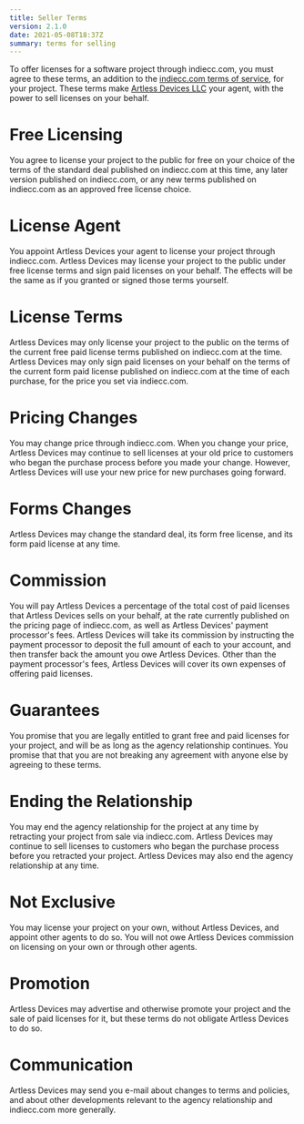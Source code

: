 ```yaml
---
title: Seller Terms
version: 2.1.0
date: 2021-05-08T18:37Z
summary: terms for selling
---
```


To offer licenses for a software project through indiecc.com, you must agree to these terms, an addition to the [indiecc.com terms of service](/service), for your project.  These terms make [Artless Devices LLC](https://artlessdevices.com) your agent, with the power to sell licenses on your behalf.

# Free Licensing

You agree to license your project to the public for free on your choice of the terms of the standard deal published on indiecc.com at this time, any later version published on indiecc.com, or any new terms published on indiecc.com as an approved free license choice.

# License Agent

You appoint Artless Devices your agent to license your project through indiecc.com.  Artless Devices may license your project to the public under free license terms and sign paid licenses on your behalf.  The effects will be the same as if you granted or signed those terms yourself.

# License Terms

Artless Devices may only license your project to the public on the terms of the current free paid license terms published on indiecc.com at the time.  Artless Devices may only sign paid licenses on your behalf on the terms of the current form paid license published on indiecc.com at the time of each purchase, for the price you set via indiecc.com.

# Pricing Changes

You may change price through indiecc.com.  When you change your price, Artless Devices may continue to sell licenses at your old price to customers who began the purchase process before you made your change. However,  Artless Devices will use your new price for new purchases going forward.

# Forms Changes 

Artless Devices may change the standard deal, its form free license, and its form paid license at any time.

# Commission

You will pay Artless Devices a percentage of the total cost of paid licenses that Artless Devices sells on your behalf, at the rate currently published on the pricing page of indiecc.com, as well as Artless Devices' payment processor's fees.  Artless Devices will take its commission by instructing the payment processor to deposit the full amount of each to your account, and then transfer back the amount you owe Artless Devices.  Other than the payment processor's fees, Artless Devices will cover its own expenses of offering paid licenses.

# Guarantees

You promise that you are legally entitled to grant free and paid licenses for your project, and will be as long as the agency relationship continues.  You promise that that you are not breaking any agreement with anyone else by agreeing to these terms.

# Ending the Relationship

You may end the agency relationship for the project at any time by retracting your project from sale via indiecc.com.  Artless Devices may continue to sell licenses to customers who began the purchase process before you retracted your project.  Artless Devices may also end the agency relationship at any time.

# Not Exclusive

You may license your project on your own, without Artless Devices, and appoint other agents to do so.  You will not owe Artless Devices commission on licensing on your own or through other agents.

# Promotion

Artless Devices may advertise and otherwise promote your project and the sale of paid licenses for it, but these terms do not obligate Artless Devices to do so.

# Communication

Artless Devices may send you e-mail about changes to terms and policies, and about other developments relevant to the agency relationship and indiecc.com more generally.
